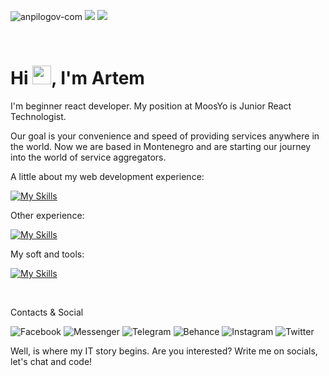 <p align="letf">

  <img src="https://komarev.com/ghpvc/?username=anpilogov-com&label=Profile%20views&color=2bbc8a&style=flat" alt="anpilogov-com" />
  <img src="https://img.shields.io/badge/Linux-OS-_.svg?style=flat&logoColor=ffffff&color=2bbc8a&logo=data:image/webp;base64,UklGRh4BAABXRUJQVlA4WAoAAAAQAAAAFwAAFwAAQUxQSMcAAAABgFXbblDpSogEJFRCJURCHLw4mDh4OBgcTB1MHYAD6oA6yEdTQEJETADm9D39ZLy4+cjPyMP6LB/Fy+r+gkpnPt4oxqLtDQOwNKdHXDknPVweVc3KEN+fiCcAIPffe8vVEG7N5VZtEi29XXRDesN0q243allnXP2akVuewbqnSXZLM97/e56I1DzJxf2gKC+g/hPJsjE4EABQlyADANMNHBbIAB40IB4kBTJwgHX//p0OACwUqH0IWDczKwRowpxELWE0U8IIAFZQOCAwAAAA0AIAnQEqGAAYAD6RRJ1KpaOioagIALASCWkAAD2joAD+77j//th//7XY//7VyAAA">
  <img src="https://img.shields.io/badge/Windows-OS-_.svg?style=flat&logoColor=black&color=2bbc8a&logo=data:image/webp;base64,UklGRrgAAABXRUJQVlA4WAoAAAAQAAAAFwAAFwAAQUxQSGsAAAANcBRJctisEOQYaCEsA1+QJExcZmIoMgMxyIWBg0AvXfzyOyImABeqilSK1U0kkj7c9H1/kN6rDAVABPIv3OVtVrHlMCYFGKm1TGJfS+p+Hnpc5P3ncBPrPwAa2tkDeJKyJTNvEf08TKRsAQBWUDggJgAAANACAJ0BKhgAGAA+kUSdSqWjoqGoCACwEglpAAA9o6AA/vhNAAAA">

</p>

<br />

# Hi <img src="https://raw.githubusercontent.com/MartinHeinz/MartinHeinz/master/wave.gif" width="30px">, I'm Artem

I'm beginner react developer. My position at MoosYo is Junior React Technologist.

Our goal is your convenience and speed of providing services anywhere in the world. Now we are based in Montenegro and are starting our journey into the world of service aggregators.

A little about my web development experience:

[![My Skills](https://skillicons.dev/icons?i=js,html,css,sass,pug,bootstrap,react,redux,nodejs,webpack,wordpress)](https://skillicons.dev)

Other experience:

[![My Skills](https://skillicons.dev/icons?i=git,github,md,php,mysql,sqlite)](https://skillicons.dev)

My soft and tools:

[![My Skills](https://skillicons.dev/icons?i=figma,vscode,wordpress)](https://skillicons.dev)

<br />

<p align="left">Contacts & Social</p>
  
<p align="left">
  
  ![Facebook](https://img.shields.io/badge/Facebook-%231877F2.svg?style=for-the-badge&logo=Facebook&logoColor=white)  ![Messenger](https://img.shields.io/badge/Messenger-00B2FF?style=for-the-badge&logo=messenger&logoColor=white)  ![Telegram](https://img.shields.io/badge/Telegram-2CA5E0?style=for-the-badge&logo=telegram&logoColor=white)  ![Behance](https://img.shields.io/badge/-Behance-blue?style=for-the-badge&logo=behance&logoColor=white)  ![Instagram](https://img.shields.io/badge/Instagram-E4405F?style=for-the-badge&logo=instagram&logoColor=white)  ![Twitter](https://img.shields.io/badge/Twitter-1DA1F2?style=for-the-badge&logo=twitter&logoColor=white)
  
</p>

<p align="left">
  Well, is where my IT story begins. Are you interested? Write me on socials, let's chat and code!
</p>
